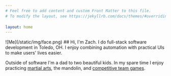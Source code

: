 ```yaml
---
# Feel free to add content and custom Front Matter to this file.
# To modify the layout, see https://jekyllrb.com/docs/themes/#overriding-theme-defaults

layout: home
---
```

<span class="face">
![Me](/static/img/face.png)
</span>
## Hi, I'm Zach.
I do full-stack software development in Toledo, OH. I enjoy combining automation with practical UIs to make users' lives easier.

Outside of software I'm a dad to two beautiful kids. In my spare time I enjoy practicing [martial arts](https://www.ohiomartialarts.com/our-history), the mandolin, and [competitive team games](https://playoverwatch.com).
